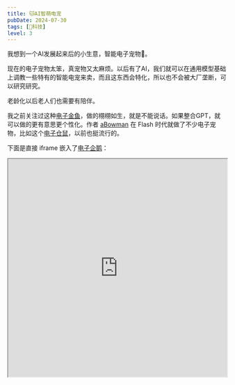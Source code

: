 ```yaml
---
title: 🐱AI智萌电宠
pubDate: 2024-07-30
tags: [🔭科技]
level: 3
---
```


我想到一个AI发展起来后的小生意，智能电子宠物🐶。

现在的电子宠物太笨，真宠物又太麻烦。以后有了AI，我们就可以在通用模型基础上调教一些特有的智能电宠来卖，而且这东西会特化，所以也不会被大厂垄断，可以研究研究。

老龄化以后老人们也需要有陪伴。

我之前关注过这种[电子金鱼]，做的栩栩如生，就是不能说话。如果整合GPT，就可以做的更有意思更个性化。作者 [aBowman] 在 Flash 时代就做了不少电子宠物，比如这个[电子仓鼠]，以前也挺流行的。

下面是直接 iframe 嵌入了[电子企鹅]：

<iframe id="electronicFishes" title="Electronic Fishes" width="100%" height="500" src="https://petpenguins.com/"></iframe>

[aBowman]: https://www.abowman.com/
[电子金鱼]: https://goldfishies.com/
[电子企鹅]: https://petpenguins.com/
[电子仓鼠]: https://hammyhome.com/
